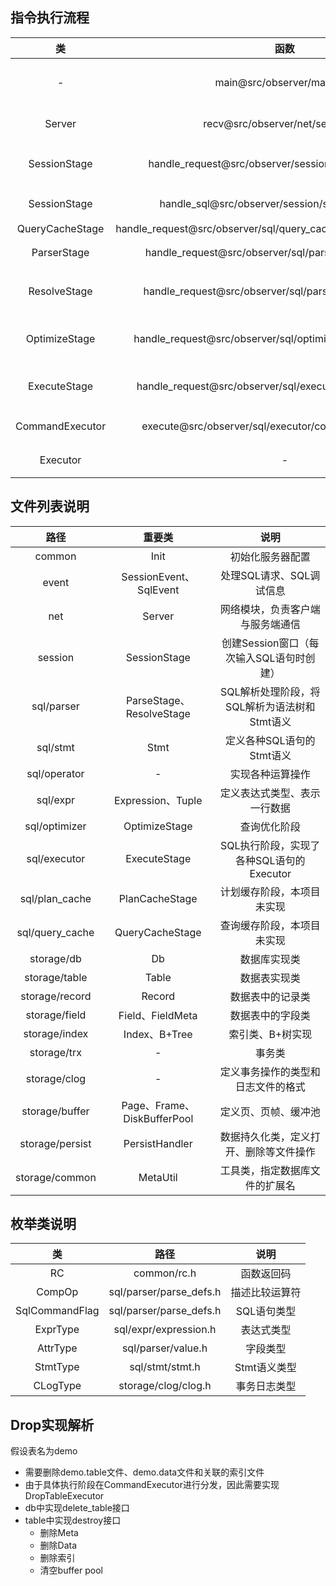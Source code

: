 ## 指令执行流程

|       类        |                             函数                             |                        功能                        |
| :-------------: | :----------------------------------------------------------: | :------------------------------------------------: |
|        -        |                  main@src/observer/main.cpp                  | 启动服务端（解析命令行参数、加载配置文件、初始化） |
|     Server      |               recv@src/observer/net/server.cpp               |          接收客户端消息并创建SessionEvent          |
|  SessionStage   |    handle_request@src/observer/session/session_stage.cpp     |        处理SessionEvent并创建SQLStageEvent         |
|  SessionStage   |      handle_sql@src/observer/session/session_stage.cpp       |                执行各阶段的SQL处理                 |
| QueryCacheStage | handle_request@src/observer/sql/query_cache/query_cache_stage.cpp |                                                    |
|   ParserStage   |   handle_request@src/observer/sql/parser/parser_stage.cpp    |             解析SQL语句为ParsedSqlNode             |
|  ResolveStage   |   handle_request@src/observer/sql/parser/resolve_stage.cpp   |              解析ParsedSqlNode为Stmt               |
|  OptimizeStage  | handle_request@src/observer/sql/optimizer/optimize_stage.cpp |     执行查询优化（一般在select、delete时使用）     |
|  ExecuteStage   |  handle_request@src/observer/sql/executor/execute_stage.cpp  |              调用CommandExecutor执行               |
| CommandExecutor |    execute@src/observer/sql/executor/command_executor.cpp    |                根据StmtType分发执行                |
|    Executor     |                              -                               |           调用db->调用table执行相关操作            |

## 文件列表说明

|      路径       |           重要类            |                     说明                     |
| :-------------: | :-------------------------: | :------------------------------------------: |
|     common      |            Init             |               初始化服务器配置               |
|      event      |   SessionEvent、SqlEvent    |           处理SQL请求、SQL调试信息           |
|       net       |           Server            |       网络模块，负责客户端与服务端通信       |
|     session     |        SessionStage         |   创建Session窗口（每次输入SQL语句时创建）   |
|   sql/parser    |  ParseStage、ResolveStage   | SQL解析处理阶段，将SQL解析为语法树和Stmt语义 |
|    sql/stmt     |            Stmt             |          定义各种SQL语句的Stmt语义           |
|  sql/operator   |              -              |               实现各种运算操作               |
|    sql/expr     |      Expression、Tuple      |         定义表达式类型、表示一行数据         |
|  sql/optimizer  |        OptimizeStage        |                 查询优化阶段                 |
|  sql/executor   |        ExecuteStage         |   SQL执行阶段，实现了各种SQL语句的Executor   |
| sql/plan_cache  |       PlanCacheStage        |          计划缓存阶段，本项目未实现          |
| sql/query_cache |       QueryCacheStage       |          查询缓存阶段，本项目未实现          |
|   storage/db    |             Db              |                 数据库实现类                 |
|  storage/table  |            Table            |                 数据表实现类                 |
| storage/record  |           Record            |               数据表中的记录类               |
|  storage/field  |      Field、FieldMeta       |               数据表中的字段类               |
|  storage/index  |        Index、B+Tree        |               索引类、B+树实现               |
|   storage/trx   |              -              |                    事务类                    |
|  storage/clog   |              -              |      定义事务操作的类型和日志文件的格式      |
| storage/buffer  | Page、Frame、DiskBufferPool |             定义页、页帧、缓冲池             |
| storage/persist |       PersistHandler        |    数据持久化类，定义打开、删除等文件操作    |
| storage/common  |          MetaUtil           |        工具类，指定数据库文件的扩展名        |

## 枚举类说明

|       类       |          路径           |      说明      |
| :------------: | :---------------------: | :------------: |
|       RC       |       common/rc.h       |   函数返回码   |
|     CompOp     | sql/parser/parse_defs.h | 描述比较运算符 |
| SqlCommandFlag | sql/parser/parse_defs.h |  SQL语句类型   |
|    ExprType    |  sql/expr/expression.h  |   表达式类型   |
|    AttrType    |   sql/parser/value.h    |    字段类型    |
|    StmtType    |     sql/stmt/stmt.h     |  Stmt语义类型  |
|    CLogType    |   storage/clog/clog.h   |  事务日志类型  |

## Drop实现解析

假设表名为demo

- 需要删除demo.table文件、demo.data文件和关联的索引文件
- 由于具体执行阶段在CommandExecutor进行分发，因此需要实现DropTableExecutor
- db中实现delete_table接口
- table中实现destroy接口
  - 删除Meta
  - 删除Data
  - 删除索引
  - 清空buffer pool